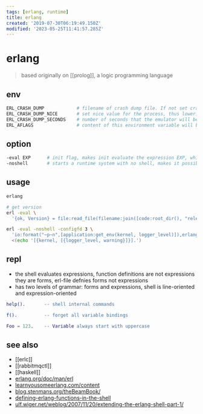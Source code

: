 ```yaml
---
tags: [erlang, runtime]
title: erlang
created: '2019-07-30T06:19:49.150Z'
modified: '2023-05-25T11:41:57.285Z'
---
```


# erlang

> based originally on [[prolog]], a logic programming language

## env

```sh
ERL_CRASH_DUMP            # filename of crash dump file. If not set crash dump file will be erl_crash.dump in the current directory
ERL_CRASH_DUMP_NICE       # set nice value for the process, thus lowering its priority, range is 1 through 39 
ERL_CRASH_DUMP_SECONDS    # number of seconds that the emulator will be allowed to spend writing a crash dump
ERL_AFLAGS                # content of this environment variable will be added to the beginning of the command line for erl
```

## option

```sh
-eval EXP      # init flag, makes init evaluate the expression EXP, which coordinates system startup
-noshell       # starts a runtime system with no shell, makes it possible to have the runtime system as a component in a series of Unix pipes
```

## usage

```sh
erlang

# get version
erl -eval \
  '{ok, Version} = file:read_file(filename:join([code:root_dir(), "releases", erlang:system_info(otp_release), "OTP_VERSION"])), io:fwrite(Version), halt().'

erl -eval -noshell -configfd 3 \
  'io:format("~p~n",[application:get_env(kernel, logger_level)]),erlang:halt()' 3< \
  <(echo '[{kernel, [{logger_level, warning}]}].')
```

## repl

- the shell evaluates expressions, function definitions are not expressions they are forms, erl-file defnies forms not expressions
- has two levels of grammar: forms and expressions, shell is line-oriented and expression-oriented

```erlang
help().       -- shell internal commands

f().          -- forget all variable bindings

Foo = 123.    -- Variable always start with uppercase
```

## see also

- [[erlc]]
- [[rabbitmqctl]]
- [[haskell]]
- [erlang.org/doc/man/erl](https://www.erlang.org/doc/man/erl.html)
- [learnyousomeerlang.com/content](https://learnyousomeerlang.com/content)
- [blog.stenmans.org/theBeamBook/](https://blog.stenmans.org/theBeamBook/)
- [defining-erlang-functions-in-the-shell](https://stackoverflow.com/questions/2065990/defining-erlang-functions-in-the-shell)
- [ulf.wiger.net/weblog/2007/11/20/extending-the-erlang-shell-part-1/](http://ulf.wiger.net/weblog/2007/11/20/extending-the-erlang-shell-part-1/)
